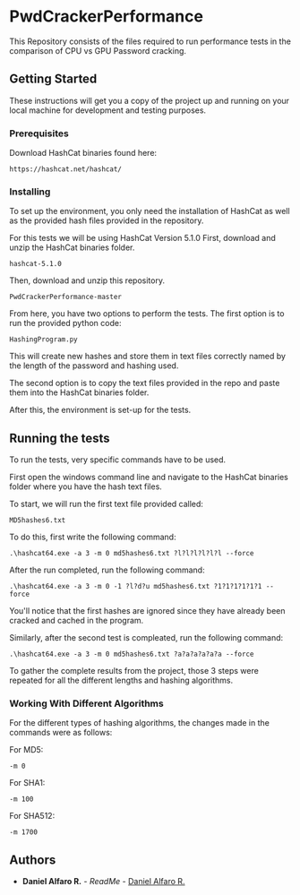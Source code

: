 # PwdCrackerPerformance

This Repository consists of the files required to run performance tests in the comparison of CPU vs GPU Password cracking.



## Getting Started

These instructions will get you a copy of the project up and running on your local machine for development and testing purposes.

### Prerequisites

Download HashCat binaries found here:

```
https://hashcat.net/hashcat/
```

### Installing

To set up the environment, you only need the installation of HashCat as well as the provided hash files provided in the repository.

For this tests we will be using HashCat Version 5.1.0
First, download and unzip the HashCat binaries folder.


```
hashcat-5.1.0
```

Then, download and unzip this repository.

```
PwdCrackerPerformance-master
```

From here, you have two options to perform the tests.
The first option is to run the provided python code:

```
HashingProgram.py
```
This will create new hashes and store them in text files correctly named by the length of the password and hashing used.

The second option is to copy the text files provided in the repo and paste them into the HashCat binaries folder.

After this, the environment is set-up for the tests.

## Running the tests

To run the tests, very specific commands have to be used.

First open the windows command line and navigate to the HashCat binaries folder where you have the hash text files.

To start, we will run the first text file provided called:

```
MD5hashes6.txt
```

To do this, first write the following command:

```
.\hashcat64.exe -a 3 -m 0 md5hashes6.txt ?l?l?l?l?l?l --force
```

After the run completed, run the following command:

```
.\hashcat64.exe -a 3 -m 0 -1 ?l?d?u md5hashes6.txt ?1?1?1?1?1?1 --force
```

You'll notice that the first hashes are ignored since they have already been cracked and cached in the program.

Similarly, after the second test is compleated, run the following command:

```
.\hashcat64.exe -a 3 -m 0 md5hashes6.txt ?a?a?a?a?a?a --force
```

To gather the complete results from the project, those 3 steps were repeated for all the different lengths and hashing algorithms. 

### Working With Different Algorithms

For the different types of hashing algorithms, the changes made in the commands were as follows:

For MD5:
```
-m 0
```

For SHA1:
```
-m 100
```

For SHA512:
```
-m 1700
```

## Authors

* **Daniel Alfaro R.** - *ReadMe* - [Daniel Alfaro R.](https://github.com/danyalfaro)




